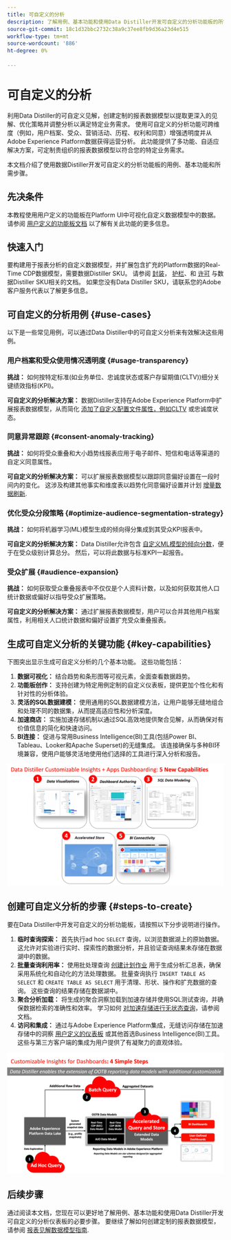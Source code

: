 ```yaml
---
title: 可自定义的分析
description: 了解用例、基本功能和使用Data Distiller开发可自定义的分析功能板的所需步骤。 了解Data Distiller中的可自定义分析功能如何增强透明度并获得不同维度（如用户档案、受众、营销活动、历程、权利和同意）的操作分析。
source-git-commit: 18c1d32bbc2732c38a9c37ee8fb9d36a23d4e515
workflow-type: tm+mt
source-wordcount: '886'
ht-degree: 0%

---
```


# 可自定义的分析

利用Data Distiller的可自定义见解，创建定制的报表数据模型以提取更深入的见解、优化策略并调整分析以满足特定业务需求。 使用可自定义的分析功能可跨维度（例如，用户档案、受众、营销活动、历程、权利和同意）增强透明度并从Adobe Experience Platform数据获得运营分析。 此功能提供了多功能、自适应解决方案，可定制贵组织的报表数据模型以符合您的特定业务需求。

本文档介绍了使用数据Distiller开发可自定义的分析功能板的用例、基本功能和所需步骤。

## 先决条件

本教程使用用户定义的功能板在Platform UI中可视化自定义数据模型中的数据。 请参阅 [用户定义的功能板文档](../../../dashboards/user-defined-dashboards.md) 以了解有关此功能的更多信息。

## 快速入门

要构建用于报表分析的自定义数据模型，并扩展包含扩充的Platform数据的Real-Time CDP数据模型，需要数据Distiller SKU。 请参阅 [封装](../../packaging.md)， [护栏](../../guardrails.md#query-accelerated-store)、和  [许可](../../data-distiller/license-usage.md) 与数据Distiller SKU相关的文档。 如果您没有Data Distiller SKU，请联系您的Adobe客户服务代表以了解更多信息。

## 可自定义的分析用例 {#use-cases}

以下是一些常见用例，可以通过Data Distiller中的可自定义分析来有效解决这些用例。

### 用户档案和受众使用情况透明度 {#usage-transparency}

**挑战：** 如何按特定标准(如业务单位、忠诚度状态或客户存留期值(CLTV))细分关键绩效指标(KPI)。

**可自定义的分析解决方案：** 数据Distiller支持在Adobe Experience Platform中扩展报表数据模型，从而简化 [添加了自定义配置文件属性，例如CLTV](../../use-cases/customer-lifetime-value.md) 或忠诚度状态。

### 同意异常跟踪 {#consent-anomaly-tracking}

**挑战：** 如何将受众重叠和大小趋势线报表应用于电子邮件、短信和电话等渠道的自定义同意属性。

**可自定义的分析解决方案：** 可以扩展报表数据模型以跟踪同意偏好设置在一段时间内的变化。 这涉及构建其他事实和维度表以趋势化同意偏好设置并计划 [增量数据刷新](../../key-concepts/incremental-load.md).

### 优化受众分段策略 {#optimize-audience-segmentation-strategy}

**挑战：** 如何将机器学习(ML)模型生成的倾向得分集成到其受众KPI报表中。

**可自定义的分析解决方案：** Data Distiller允许包含 [自定义ML模型的倾向分数](../../use-cases/propensity-score.md)，便于在受众级别计算总分。 然后，可以将此数据与标准KPI一起报告。

### 受众扩展 {#audience-expansion}

**挑战：** 如何获取受众重叠报表中不仅仅是个人资料计数，以及如何获取其他人口统计数据或偏好以指导受众扩展策略。

**可自定义的分析解决方案：** 通过扩展报表数据模型，用户可以合并其他用户档案属性，利用相关人口统计数据和偏好设置扩充受众重叠报表。

## 生成可自定义分析的关键功能 {#key-capabilities}

下图突出显示生成可自定义分析的几个基本功能。 这些功能包括：

1. **数据可视化：** 结合趋势和条形图等可视元素，全面查看数据趋势。
1. **功能板创作：** 支持创建为特定用例定制的自定义仪表板，提供更加个性化和有针对性的分析体验。
1. **灵活的SQL数据建模：** 使用通用的SQL数据建模方法，让用户能够无缝地组合和处理不同的数据集，从而提高适应性和分析深度。
1. **加速商店：** 实施加速存储机制以通过SQL高效地提供聚合见解，从而确保对有价值信息的简化和快速访问。
1. **BI连接：** 促进与常用Business Intelligence(BI)工具(包括Power BI、Tableau、Looker和Apache Superset)的无缝集成。 该连接确保与多种BI环境兼容，使用户能够灵活地使用他们选择的工具进行深入分析和报告。

![Data Distiller可自定义分析的主要功能的可视化表示形式。](../../images/data-distiller/customizable-insights/key-capabilities-of-customizable-insights.png)

## 创建可自定义分析的步骤 {#steps-to-create}

要在Data Distiller中开发可自定义的分析功能板，请按照以下分步说明进行操作。

1. **临时查询探索：** 首先执行ad hoc `SELECT` 查询，以浏览数据湖上的原始数据。 这允许对实验进行实时、探索性的数据分析，并且验证查询结果未存储在数据湖中的数据。
1. **批量查询利用率：** 使用批处理查询 [创建计划作业](../../api/scheduled-queries.md#create-a-new-scheduled-query) 用于生成分析汇总表，确保采用系统化和自动化的方法处理数据。 批量查询执行 `INSERT TABLE AS SELECT` 和 `CREATE TABLE AS SELECT` 用于清理、形状、操作和扩充数据的查询。 这些查询的结果存储在数据湖中。
1. **聚合分析加载：** 将生成的聚合洞察加载到加速存储并使用SQL测试查询，并确保数据检索的准确性和效率。 学习如何 [对加速存储进行无状态查询](../../api/accelerated-queries.md)，请参阅文档。
1. **访问和集成：** 通过与Adobe Experience Platform集成，无缝访问存储在加速存储中的洞察 [用户定义的仪表板](../../../dashboards/user-defined-dashboards.md) 或其他首选Business Intelligence(BI)工具。 这些与第三方客户端的集成为用户提供了有凝聚力的直观体验。

![此信息图表说明了在Data Distiller中进行可自定义分析的四个步骤。](../../images/data-distiller/customizable-insights/steps-to-customizable-insights.png)

## 后续步骤

通过阅读本文档，您现在可以更好地了解用例、基本功能和使用Data Distiller开发可自定义的分析仪表板的必要步骤。 要继续了解如何创建定制的报表数据模型，请参阅 [报表见解数据模型指南](./reporting-insights-data-model.md).
